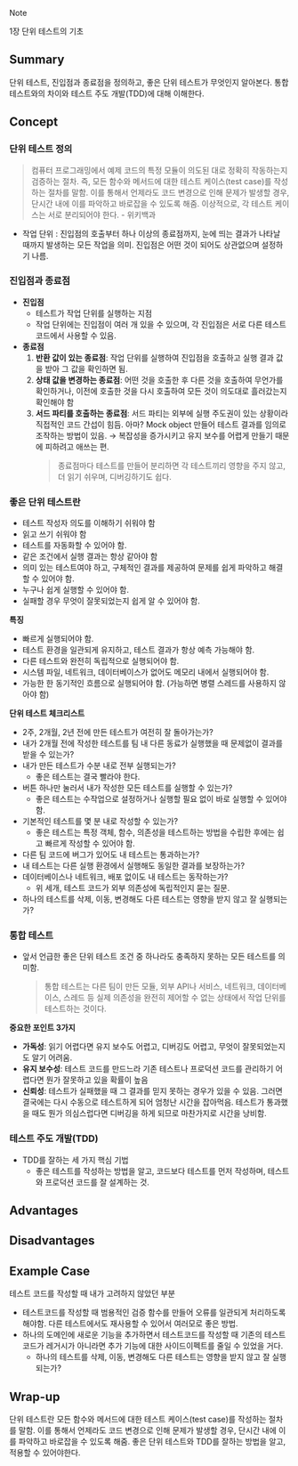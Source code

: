 <!-- 단순한 책 내용만 정리하는 스터디에서 벗어나 자신의 생각을 정리하고, 그걸 바탕으로 실무에 적용할 수 있는 내용을 찾는 스터디가 되었으면 좋겠습니다. -->
<!-- 참고한 글 - https://tech.kakaopay.com/post/frontend-study-journey/ -->

> [!Note]
> 1장 단위 테스트의 기초

## Summary

단위 테스트, 진입점과 종료점을 정의하고, 좋은 단위 테스트가 무엇인지 알아본다. 통합 테스트와의 차이와 테스트 주도 개발(TDD)에 대해 이해한다.

## Concept

<!-- 책을 바탕으로 발표 주제의 이론적 개념 및 필요한 배경 지식을 설명합니다. -->

### 단위 테스트 정의

> 컴퓨터 프로그래밍에서 예제 코드의 특정 모듈이 의도된 대로 정확히 작동하는지 검증하는 절차. 즉, 모든 함수와 메서드에 대한 테스트 케이스(test case)를 작성하는 절차를 말함. 이를 통해서 언제라도 코드 변경으로 인해 문제가 발생할 경우, 단시간 내에 이를 파악하고 바로잡을 수 있도록 해줌. 이상적으로, 각 테스트 케이스는 서로 분리되어야 한다. - 위키백과

- 작업 단위 :
  진입점의 호출부터 하나 이상의 종료점까지, 눈에 띄는 결과가 나타날 때까지 발생하는 모든 작업을 의미. 진입점은 어떤 것이 되어도 상관없으며 설정하기 나름.

### 진입점과 종료점

- **진입점**
  - 테스트가 작업 단위를 실행하는 지점
  - 작업 단위에는 진입점이 여러 개 있을 수 있으며, 각 진입점은 서로 다른 테스트 코드에서 사용할 수 있음.
- **종료점**
  1. **반환 값이 있는 종료점**: 작업 단위를 실행하여 진입점을 호출하고 실행 결과 값을 받아 그 값을 확인하면 됨.
  2. **상태 값을 변경하는 종료점**: 어떤 것을 호출한 후 다른 것을 호출하여 무언가를 확인하거나, 이전에 호출한 것을 다시 호출하여 모든 것이 의도대로 흘러갔는지 확인해야 함
  3. **서드 파티를 호출하는 종료점**: 서드 파티는 외부에 실행 주도권이 있는 상황이라 직접적인 코드 간섭이 힘듬. 아마? Mock object 만들어 테스트 결과를 임의로 조작하는 방법이 있음. → 복잡성을 증가시키고 유지 보수를 어렵게 만들기 때문에 피하려고 애쓰는 편.
     > 종료점마다 테스트를 만들어 분리하면 각 테스트끼리 영향을 주지 않고, 더 읽기 쉬우며, 디버깅하기도 쉽다.

### 좋은 단위 테스트란

- 테스트 작성자 의도를 이해하기 쉬워야 함
- 읽고 쓰기 쉬워야 함
- 테스트를 자동화할 수 있어야 함.
- 같은 조건에서 실행 결과는 항상 같아야 함
- 의미 있는 테스트여야 하고, 구체적인 결과를 제공하여 문제를 쉽게 파악하고 해결할 수 있어야 함.
- 누구나 쉽게 실행할 수 있어야 함.
- 실패할 경우 무엇이 잘못되었는지 쉽게 알 수 있어야 함.

**특징**

- 빠르게 실행되어야 함.
- 테스트 환경을 일관되게 유지하고, 테스트 결과가 항상 예측 가능해야 함.
- 다른 테스트와 완전히 독립적으로 실행되어야 함.
- 시스템 파일, 네트워크, 데이터베이스가 없어도 메모리 내에서 실행되어야 함.
- 가능한 한 동기적인 흐름으로 실행되어야 함. (가능하면 병렬 스레드를 사용하지 않아야 함)

**단위 테스트 체크리스트**

- 2주, 2개월, 2년 전에 만든 테스트가 여전히 잘 돌아가는가?
- 내가 2개월 전에 작성한 테스트를 팀 내 다른 동료가 실행했을 때 문제없이 결과를 받을 수 있는가?
- 내가 만든 테스트가 수분 내로 전부 실행되는가?
  - 좋은 테스트는 결국 빨라야 한다.
- 버튼 하나만 눌러서 내가 작성한 모든 테스트를 실행할 수 있는가?
  - 좋은 테스트는 수작업으로 설정하거나 실행할 필요 없이 바로 실행할 수 있어야 함.
- 기본적인 테스트를 몇 분 내로 작성할 수 있는가?
  - 좋은 테스트는 특정 객체, 함수, 의존성을 테스트하는 방법을 수립한 후에는 쉽고 빠르게 작성할 수 있어야 함.
- 다른 팀 코드에 버그가 있어도 내 테스트는 통과하는가?
- 내 테스트는 다른 실행 환경에서 실행해도 동일한 결과를 보장하는가?
- 데이터베이스나 네트워크, 배포 없이도 내 테스트는 동작하는가?
  - 위 세개, 테스트 코드가 외부 의존성에 독립적인지 묻는 질문.
- 하나의 테스트를 삭제, 이동, 변경해도 다른 테스트는 영향을 받지 않고 잘 실행되는가?

### 통합 테스트

- 앞서 언급한 좋은 단위 테스트 조건 중 하나라도 충족하지 못하는 모든 테스트를 의미함.
  > 통합 테스트는 다른 팀이 만든 모듈, 외부 API나 서비스, 네트워크, 데이터베이스, 스레드 등 실제 의존성을 완전히 제어할 수 없는 상태에서 작업 단위를 테스트하는 것이다.

**중요한 포인트 3가지**

- **가독성**: 읽기 어렵다면 유지 보수도 어렵고, 디버깅도 어렵고, 무엇이 잘못되었는지도 알기 어려움.
- **유지 보수성**: 테스트 코드를 만드느라 기존 테스트나 프로덕션 코드를 관리하기 어렵다면 뭔가 잘못하고 있을 확률이 높음
- **신뢰성**: 테스트가 실패했을 때 그 결과를 믿지 못하는 경우가 있을 수 있음. 그러면 결국에는 다시 수동으로 테스트하게 되어 엄청난 시간을 잡아먹음. 테스트가 통과했을 때도 뭔가 의심스럽다면 디버깅을 하게 되므로 마찬가지로 시간을 낭비함.

### 테스트 주도 개발(TDD)

- TDD를 잘하는 세 가지 핵심 기법
  - 좋은 테스트를 작성하는 방법을 알고, 코드보다 테스트를 먼저 작성하며, 테스트와 프로덕션 코드를 잘 설계하는 것.

## Advantages

<!-- (선택) 발표 주제를 적용했을 때 얻을 수 있는 이점이나 해결할 수 있는 문제 상황들에 대해 설명합니다. -->

## Disadvantages

<!-- (선택) 발표 주제를 적용했을 때 발생할 수 있는 side effect나 trade-off에 대해 설명합니다. -->

## Example Case

<!-- 발표 주제가 적용되어 있는 라이브러리, 실제 업무에 적용되어 있는 코드, 직접 만든 예시 코드, 자신의 느낀점 등을 첨부하여 이해를 돕습니다. -->

테스트 코드를 작성할 때 내가 고려하지 않았던 부분

- 테스트코드를 작성할 때 범용적인 검증 함수를 만들어 오류를 일관되게 처리하도록 해야함. 다른 테스트에서도 재사용할 수 있어서 여러모로 좋은 방법.
- 하나의 도메인에 새로운 기능을 추가하면서 테스트코드를 작성할 때 기존의 테스트코드가 레거시가 아니라면 추가 기능에 대한 사이드이펙트를 줄일 수 있었을 거다.
  - 하나의 테스트를 삭제, 이동, 변경해도 다른 테스트는 영향을 받지 않고 잘 실행되는가?

## Wrap-up

<!-- 발표를 마무리하며 발표 주제를 다시 요약하고 정리합니다. -->

단위 테스트란 모든 함수와 메서드에 대한 테스트 케이스(test case)를 작성하는 절차를 말함. 이를 통해서 언제라도 코드 변경으로 인해 문제가 발생할 경우, 단시간 내에 이를 파악하고 바로잡을 수 있도록 해줌.
좋은 단위 테스트와 TDD를 잘하는 방법을 알고, 적용할 수 있어야한다.
